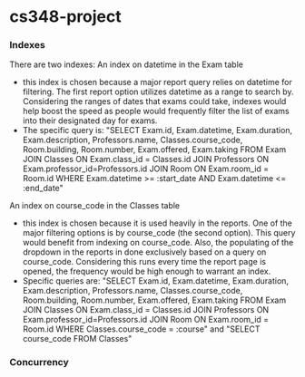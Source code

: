 # cs348-project

### Indexes
There are two indexes:
An index on datetime in the Exam table
- this index is chosen because a major report query relies on datetime for filtering. The first report option utilizes datetime as a range to search by. Considering the ranges of dates that exams could take, indexes would help boost the speed as people would frequently filter the list of exams into their designated day for exams.
- The specific query is: "SELECT Exam.id, Exam.datetime, Exam.duration, Exam.description, Professors.name, Classes.course_code, Room.building, Room.number, Exam.offered, Exam.taking FROM Exam JOIN Classes ON Exam.class_id = Classes.id JOIN Professors ON Exam.professor_id=Professors.id JOIN Room ON Exam.room_id = Room.id WHERE Exam.datetime >= :start_date AND Exam.datetime <= :end_date"

An index on course_code in the Classes table
- this index is chosen because it is used heavily in the reports. One of the major filtering options is by course_code (the second option). This query would benefit from indexing on course_code. Also, the populating of the dropdown in the reports in done exclusively based on a query on course_code. Considering this runs every time the report page is opened, the frequency would be high enough to warrant an index.
- Specific queries are: "SELECT Exam.id, Exam.datetime, Exam.duration, Exam.description, Professors.name, Classes.course_code, Room.building, Room.number, Exam.offered, Exam.taking FROM Exam JOIN Classes ON Exam.class_id = Classes.id JOIN Professors ON Exam.professor_id=Professors.id JOIN Room ON Exam.room_id = Room.id WHERE Classes.course_code = :course" and "SELECT course_code FROM Classes"

### Concurrency
